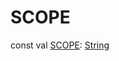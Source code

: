 # SCOPE


const val [SCOPE](-s-c-o-p-e.md): [String](https://kotlinlang.org/api/latest/jvm/stdlib/kotlin/-string/index.html)

